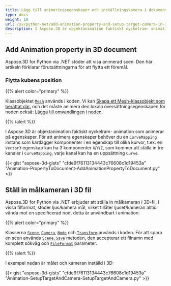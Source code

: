 ```yaml
---
title: Lägg till animeringsegenskaper och inställningskamera i dokumentet 3D.
type: docs
weight: 10
url: /sv/python-net/add-animation-property-and-setup-target-camera-in-3d-document/
description: I Aspose.3D är objektanimation faktiskt nyckelram- animation som animerar på egenskaper. För att animera egenskaper behöver du en CurveMapping instans som kartlägger komponenter i en egenskap till olika kurvor, till exempel, en Vector3-egenskap kan ha 3 komponenter X/Y/Z, som kommer att ställa upp tre kanaler i CurveMapping, Varje kanal kan ha en uppsättning av kurvor.
---
```

##  **Add Animation property in 3D document**
Aspose.3D for Python via .NET stöder att visa animerad scen. Den här artikeln förklarar förutsättningarna för att flytta ett föremål.
###  **Flytta kubens position**
{{% alert color="primary" %}}

Klassobjektet [`Mesh`](https://reference.aspose.com/3d/net/aspose.threed.entities/mesh) används i koden. Vi kan [Skapa ett Mesh-klassobjekt som berättat där.](/3d/sv/net/create-and-read-an-existing-3d-scene/) och det måste animera den lokala översättningsegenskapen för noden också: [Lägga till omvandlingen i noden](/3d/sv/net/adding-transformation-to-the-node/).

{{% /alert %}}

I Aspose.3D är objektanimation faktiskt nyckelram- animation som animerar på egenskaper. För att animera egenskaper behöver du en `CurveMapping` instans som kartlägger komponenter i en egenskap till olika kurvor, t.ex. en `Vector3` egenskap kan ha 3 komponenter `X`/`Y`/`Z`, som kommer att ställa in tre kanaler i `CurveMapping`, varje kanal kan ha en uppsättning `Curve`.

{{< gist "aspose-3d-gists" "cfde9f76113134443c76608c1d19453a" "Animation-PropertyToDocument-AddAnimationPropertyToDocument.py" >}}
##  **Ställ in målkameran i 3D fil**
Aspose.3D for Python via .NET erbjuder att ställa in målkameran i 3D-fil. I vissa filformat, stöder ljus/kamera mål, vilket tillåter ljuset/kameran alltid vända mot en specificerad nod, detta är användbart i animation.

{{% alert color="primary" %}}

Klasserna [`Scene`](https://reference.aspose.com/3d/net/aspose.threed/scene), [`Camera`](https://reference.aspose.com/3d/net/aspose.threed.entities/camera), [`Node`](https://reference.aspose.com/3d/net/aspose.threed/node) och [`Transform`](https://reference.aspose.com/3d/net/aspose.threed/transform) används i koden. För att spara en scen används [`Scene.Save`](https://reference.aspose.com/3d/net/aspose.threed/scene/methods/save) metoden, den accepterar ett filnamn med komplett sökväg och [`FileFormat`](https://reference.aspose.com/3d/net/aspose.threed/fileformat) parameter.

{{% /alert %}}

I exempel nedan är målet och kameran inställd i 3D:

{{< gist "aspose-3d-gists" "cfde9f76113134443c76608c1d19453a" "Animation-SetupTargetAndCamera-SetupTargetAndCamera.py" >}}
